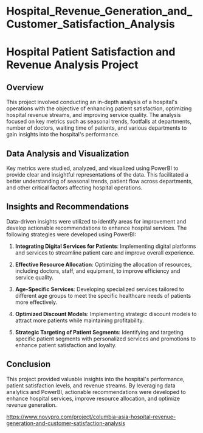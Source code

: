 # Hospital_Revenue_Generation_and_Customer_Satisfaction_Analysis
# Hospital Patient Satisfaction and Revenue Analysis Project

## Overview

This project involved conducting an in-depth analysis of a hospital's operations with the objective of enhancing patient satisfaction, optimizing hospital revenue streams, and improving service quality. The analysis focused on key metrics such as seasonal trends, footfalls at departments, number of doctors, waiting time of patients, and various departments to gain insights into the hospital's performance.

## Data Analysis and Visualization

Key metrics were studied, analyzed, and visualized using PowerBI to provide clear and insightful representations of the data. This facilitated a better understanding of seasonal trends, patient flow across departments, and other critical factors affecting hospital operations.

## Insights and Recommendations

Data-driven insights were utilized to identify areas for improvement and develop actionable recommendations to enhance hospital services. The following strategies were developed using PowerBI:

1. **Integrating Digital Services for Patients**: Implementing digital platforms and services to streamline patient care and improve overall experience.
   
2. **Effective Resource Allocation**: Optimizing the allocation of resources, including doctors, staff, and equipment, to improve efficiency and service quality.
   
3. **Age-Specific Services**: Developing specialized services tailored to different age groups to meet the specific healthcare needs of patients more effectively.
   
4. **Optimized Discount Models**: Implementing strategic discount models to attract more patients while maintaining profitability.
   
5. **Strategic Targeting of Patient Segments**: Identifying and targeting specific patient segments with personalized services and promotions to enhance patient satisfaction and loyalty.

## Conclusion

This project provided valuable insights into the hospital's performance, patient satisfaction levels, and revenue streams. By leveraging data analytics and PowerBI, actionable recommendations were developed to enhance hospital services, improve resource allocation, and optimize revenue generation.



https://www.novypro.com/project/columbia-asia-hospital-revenue-generation-and-customer-satisfaction-analysis

